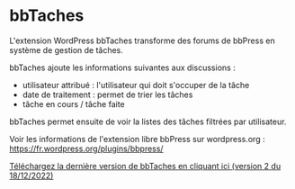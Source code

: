 # bbTaches

L'extension WordPress bbTaches transforme des forums de bbPress en système de gestion de tâches.

bbTaches ajoute les informations suivantes aux discussions : 
+ utilisateur attribué : l'utilisateur qui doit s'occuper de la tâche
+ date de traitement : permet de trier les tâches
+ tâche en cours / tâche faite

bbTaches permet ensuite de voir la listes des tâches filtrées par utilisateur.


Voir les informations de l'extension libre bbPress sur wordpress.org : 
https://fr.wordpress.org/plugins/bbpress/

[Téléchargez la dernière version de bbTaches en cliquant ici (version 2 du 18/12/2022)](https://github.com/m2589972/bbTaches/releases/download/v2/bbTaches.2.zip)

